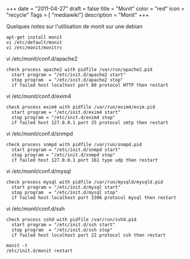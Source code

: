 +++
date = "2011-04-27"
draft = false
title = "Monit"
color = "red"
icon = "recycle"
Tags = [ "mediawiki"]
description = "Monit"
+++

Quelques notes sur l'utilisation de monit sur une debian

    apt-get install monit
    vi /etc/default/monit
    vi /etc/monit/monitrc

vi /etc/monit/conf.d/apache2

    check process apache2 with pidfile /var/run/apache2.pid
      start program = "/etc/init.d/apache2 start"
      stop program  = "/etc/init.d/apache2 stop"
      if failed host localhost port 80 protocol HTTP then restart

vi /etc/monit/conf.d/exim4

    check process exim4 with pidfile /var/run/exim4/exim.pid
      start program = "/etc/init.d/exim4 start"
      stop program = "/etc/init.d/exim4 stop"
      if failed host 127.0.0.1 port 25 protocol smtp then restart

vi /etc/monit/conf.d/snmpd

    check process snmpd with pidfile /var/run/snmpd.pid
      start program = "/etc/init.d/snmpd start"
      stop program = "/etc/init.d/snmpd stop"
      if failed host 127.0.0.1 port 161 type udp then restart

vi /etc/monit/conf.d/mysql

    check process mysql with pidfile /var/run/mysqld/mysqld.pid
      start program = "/etc/init.d/mysql start"
      stop program  = "/etc/init.d/mysql stop"
      if failed host localhost port 3306 protocol mysql then restart

vi /etc/monit/conf.d/ssh

    check process sshd with pidfile /var/run/sshd.pid
      start program = "/etc/init.d/ssh start"
      stop program  = "/etc/init.d/ssh stop"
      if failed host localhost port 22 protocol ssh then restart

    monit -t
    /etc/init.d/monit restart
